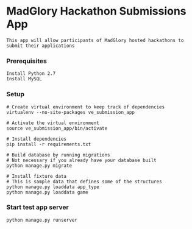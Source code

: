 # MadGlory Hackathon Submissions App
	This app will allow participants of MadGlory hosted hackathons to submit their applications

### Prerequisites
	Install Python 2.7
	Install MySQL

### Setup

	# Create virtual environment to keep track of dependencies
	virtualenv --no-site-packages ve_submission_app

	# Activate the virtual environment
	source ve_submission_app/bin/activate

	# Install dependencies
	pip install -r requirements.txt

	# Build database by running migrations
	# Not necessary if you already have your database built
	python manage.py migrate

	# Install fixture data
	# This is sample data that defines some of the structures
	python manage.py loaddata app_type
	python manage.py loaddata game

### Start test app server
	python manage.py runserver
